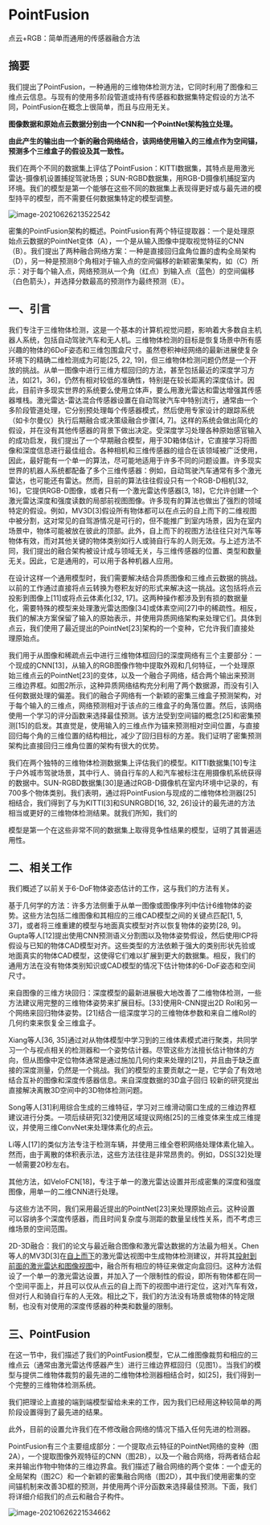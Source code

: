 # PointFusion

点云+RGB：简单而通用的传感器融合方法

## 摘要

我们提出了PointFusion，一种通用的三维物体检测方法，它同时利用了图像和三维点云信息。与现有的使用多阶段管道或持有传感器和数据集特定假设的方法不同，PointFusion在概念上很简单，而且与应用无关。

**图像数据和原始点云数据分别由一个CNN和一个PointNet架构独立处理。**

**由此产生的输出由一个新的融合网络结合，该网络使用输入的三维点作为空间锚，预测多个三维盒子的假设及其一致性。**

我们在两个不同的数据集上评估了PointFusion：KITTI数据集，其特点是用激光雷达-摄像机设置捕捉驾驶场景；SUN-RGBD数据集，用RGB-D摄像机捕捉室内环境。我们的模型是第一个能够在这些不同的数据集上表现得更好或与最先进的模型持平的模型，而不需要任何数据集特定的模型调整。

![image-20210626213522542](https://oj84-1259326782.cos.ap-chengdu.myqcloud.com/uPic/2021/06_26_image-20210626213522542.png)

密集的PointFusion架构的概述。PointFusion有两个特征提取器：一个是处理原始点云数据的PointNet变体（A），一个是从输入图像中提取视觉特征的CNN（B）。我们提出了两种融合网络方案：一种是直接回归盒角位置的虚构全局架构（D），另一种是预测8个角相对于输入点的空间偏移的新颖密集架构，如（C）所示：对于每个输入点，网络预测从一个角（红点）到输入点（蓝色）的空间偏移（白色箭头），并选择分数最高的预测作为最终预测（E）。

## 一、引言

我们专注于三维物体检测，这是一个基本的计算机视觉问题，影响着大多数自主机器人系统，包括自动驾驶汽车和无人机。三维物体检测的目标是恢复场景中所有感兴趣的物体的6DoF姿态和三维包围盒尺寸。虽然卷积神经网络的最新进展使复杂环境下的精确二维检测成为可能[25, 22, 19]，但三维物体检测问题仍然是一个开放的挑战。从单一图像中进行三维方框回归的方法，甚至包括最近的深度学习方法，如[21，36]，仍然有相对较低的准确性，特别是在较长距离的深度估计。因此，目前许多现实世界的系统要么使用立体声，要么用激光雷达和雷达增强其传感器堆栈。激光雷达-雷达混合传感器设置在自动驾驶汽车中特别流行，通常由一个多阶段管道处理，它分别预处理每个传感器模式，然后使用专家设计的跟踪系统（如卡尔曼仪）执行后期融合或决策级融合步骤[4, 7]。这样的系统会做出简化的假设，并在没有其他传感器的背景下做出决定。受深度学习处理各种原始感官输入的成功启发，我们提出了一个早期融合模型，用于3D箱体估计，它直接学习将图像和深度信息进行最佳组合。各种相机和三维传感器的组合在该领域被广泛使用，因此，最好能有一个单一的算法，尽可能地适用于许多不同的问题设置。许多现实世界的机器人系统都配备了多个三维传感器：例如，自动驾驶汽车通常有多个激光雷达，也可能还有雷达。然而，目前的算法往往假设只有一个RGB-D相机[32, 16]，它提供RGB-D图像，或者只有一个激光雷达传感器[3, 18]，它允许创建一个激光雷达深度和强度读数的局部前视图图像。许多现有的算法也做出了强烈的领域特定的假设。例如，MV3D[3]假设所有物体都可以在点云的自上而下的二维视图中被分割，这对常见的自驾游情况是可行的，但不能推广到室内场景，因为在室内场景中，物体可能被放在彼此的顶部。此外，自上而下的视图方法往往只对汽车等物体有效，而对其他关键的物体类别如行人或骑自行车的人则无效。与上述方法不同，我们提出的融合架构被设计成与领域无关，与三维传感器的位置、类型和数量无关。因此，它是通用的，可以用于各种机器人应用。

在设计这样一个通用模型时，我们需要解决结合异质图像和三维点云数据的挑战。以前的工作通过直接将点云转换为卷积友好的形式来解决这一挑战。这包括将点云投影到图像上[11]或将点云体素化[32, 17]。这两种操作都涉及到有损的数据量化，需要特殊的模型来处理激光雷达图像[34]或体素空间[27]中的稀疏性。相反，我们的解决方案保留了输入的原始表示，并使用异质网络架构来处理它们。具体到点云，我们使用了最近提出的PointNet[23]架构的一个变种，它允许我们直接处理原始点。

我们用于从图像和稀疏点云中进行三维物体框回归的深度网络有三个主要部分：一个现成的CNN[13]，从输入的RGB图像作物中提取外观和几何特征，一个处理原始三维点云的PointNet[23]的变体，以及一个融合子网络，结合两个输出来预测三维边界框。如图2所示，这种异质网络结构充分利用了两个数据源，而没有引入任何数据处理的偏差。我们的融合子网络有一个新颖的密集三维盒子预测架构，对于每个输入的三维点，网络预测相对于该点的三维盒子的角落位置。然后，该网络使用一个学习的评分函数来选择最佳预测。该方法受到空间锚的概念[25]和密集预测[15]的启发。其直觉是，使用输入的三维点作为锚来预测相对空间位置，与直接回归每个角的三维位置的结构相比，减少了回归目标的方差。我们证明了密集预测架构比直接回归三维角位置的架构有很大的优势。

我们在两个独特的三维物体检测数据集上评估我们的模型。KITTI数据集[10]专注于户外城市驾驶场景，其中行人、骑自行车的人和汽车被标注在用摄像机系统获得的数据中。SUN-RGBD数据集[30]是通过RGB-D摄像机在室内环境中记录的，有700多个物体类别。我们表明，通过将PointFusion与现成的二维物体检测器[25]相结合，我们得到了与为KITTI[3]和SUNRGBD[16, 32, 26]设计的最先进的方法相当或更好的三维物体检测结果。就我们所知，我们的

模型是第一个在这些非常不同的数据集上取得竞争性结果的模型，证明了其普遍适用性。

## 二、相关工作

我们概述了以前关于6-DoF物体姿态估计的工作，这与我们的方法有关。

基于几何学的方法：许多方法侧重于从单一图像或图像序列中估计6维物体的姿势。这些方法包括二维图像和其相应的三维CAD模型之间的关键点匹配[1, 5, 37]，或者将三维重建的模型与地面真实模型对齐以恢复物体的姿势[28, 9]。Gupta等人[12]提出使用CNN预测语义分割图以及物体姿势假设，然后使用ICP将假设与已知的物体CAD模型对齐。这些类型的方法依赖于强大的类别形状先验或地面真实的物体CAD模型，这使得它们难以扩展到更大的数据集。相反，我们的通用方法在没有物体类别知识或CAD模型的情况下估计物体的6-DoF姿态和空间尺寸。

来自图像的三维方块回归：深度模型的最新进展极大地改善了二维物体检测，一些方法建议用完整的三维物体姿势来扩展目标。[33]使用R-CNN提出2D RoI和另一个网络来回归物体姿势。[21]结合一组深度学习的三维物体参数和来自二维RoI的几何约束来恢复全三维盒子。

Xiang等人[36, 35]通过对从物体模型中学习到的三维体素模式进行聚类，共同学习一个与视点相关的检测器和一个姿势估计器。尽管这些方法擅长估计物体的方向，但从图像中定位物体通常是通过施加几何约束来处理的[21]，并且由于缺乏直接的深度测量，仍然是一个挑战。我们的模型的主要贡献之一是，它学会了有效地结合互补的图像和深度传感器信息。来自深度数据的3D盒子回归 较新的研究提出直接解决离散3D空间中的3D物体检测问题。

Song等人[31]利用综合生成的三维特征，学习对三维滑动窗口生成的三维边界框建议进行分类。一项后续研究[32]使用区域提议网络[25]的三维变体来生成三维提议，并使用三维ConvNet来处理体素化的点云。

Li等人[17]的类似方法专注于检测车辆，并使用三维全卷积网络处理体素化输入。然而，由于离散的体积表示法，这些方法往往是非常昂贵的。例如，DSS[32]处理一帧需要20秒左右。

其他方法，如VeloFCN[18]，专注于单一的激光雷达设置并形成密集的深度和强度图像，用单一的二维CNN进行处理。

与这些方法不同，我们采用最近提出的PointNet[23]来处理原始点云。这种设置可以容纳多个深度传感器，而且时间复杂度与测距的数量呈线性关系，而不考虑三维场景的空间范围。

2D-3D融合：我们的论文与最近融合图像和激光雷达数据的方法最为相关。Chen等人的MV3D[3]在<u>自上而下</u>的激光雷达视图中生成物体检测建议，并将其<u>投射到前面的激光雷达和图像视图</u>中，融合所有相应的特征来做定向盒回归。这种方法假设了一个单一的激光雷达设置，并加入了一个限制性的假设，即所有物体都在同一个空间平面上，并且可以仅从点云的自上而下的视图中进行定位，这对汽车有效，但对行人和骑自行车的人无效。相比之下，我们的方法没有场景或物体的特定限制，也没有对使用的深度传感器的种类和数量的限制。

## 三、PointFusion

在这一节中，我们描述了我们的PointFusion模型，它从二维图像裁剪和相应的三维点云（通常由激光雷达传感器产生）进行三维边界框回归（见图1）。当我们的模型与提供二维物体裁剪的最先进的二维物体检测器相结合时，如[25]，我们得到一个完整的三维物体检测系统。

我们把理论上直接的端到端模型留给未来的工作，因为我们已经用这种较简单的两阶段设置得到了最先进的结果。

此外，目前的设置允许我们在不修改融合网络的情况下插入任何先进的检测器。

PointFusion有三个主要组成部分：一个提取点云特征的PointNet网络的变种（图2A），一个提取图像外观特征的CNN（图2B），以及一个融合网络，将两者结合起来并输出作物中物体的三维边界盒。我们描述了融合网络的两个变体：一个虚无的全局架构（图2C）和一个新颖的密集融合网络（图2D），其中我们使用密集的空间锚机制来改善3D框的预测，并使用两个评分函数来选择最佳预测。下面，我们将详细介绍我们的点云和融合子构件。

![image-20210626221534662](https://oj84-1259326782.cos.ap-chengdu.myqcloud.com/uPic/2021/06_26_image-20210626221534662.png)